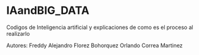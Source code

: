 # IAandBIG_DATA
Codigos de Inteligencia artificial y explicaciones de como es el proceso al realizarlo

Autores:
Freddy Alejandro Florez Bohorquez
Orlando Correa Martinez

